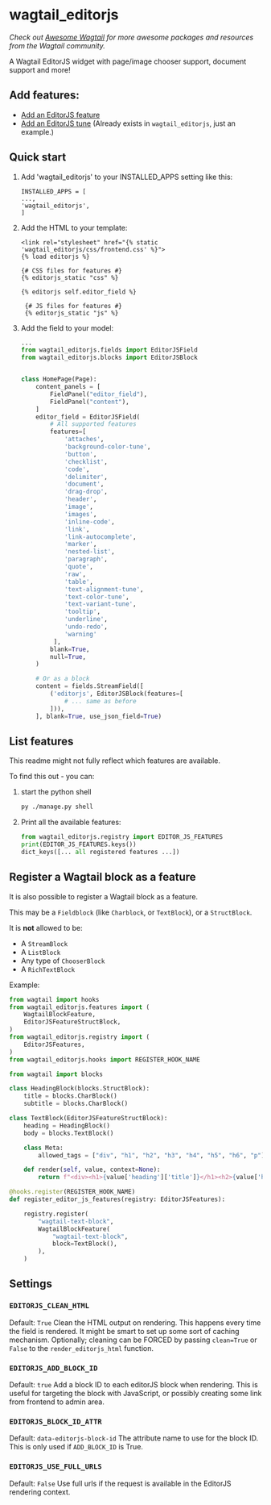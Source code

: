 wagtail_editorjs
================

*Check out [Awesome Wagtail](https://github.com/springload/awesome-wagtail) for more awesome packages and resources from the Wagtail community.*

A Wagtail EditorJS widget with page/image chooser support, document support and more!

## Add features:

* [Add an EditorJS feature](https://github.com/Nigel2392/wagtail_editorjs/blob/main/docs/editorjs_feature.md "Simple Image Feature")
* [Add an EditorJS tune](https://github.com/Nigel2392/wagtail_editorjs/blob/main/docs/tunes.md "text-alignment-tune") (Already exists in `wagtail_editorjs`, just an example.)

Quick start
-----------

1. Add 'wagtail_editorjs' to your INSTALLED_APPS setting like this:

   ```
   INSTALLED_APPS = [
   ...,
   'wagtail_editorjs',
   ]
   ```
2. Add the HTML to your template:

   ```django-html
   <link rel="stylesheet" href="{% static 'wagtail_editorjs/css/frontend.css' %}">
   {% load editorjs %}

   {# CSS files for features #}
   {% editorjs_static "css" %}

   {% editorjs self.editor_field %}

    {# JS files for features #}
    {% editorjs_static "js" %}
   ```
3. Add the field to your model:

   ```python
   ...
   from wagtail_editorjs.fields import EditorJSField
   from wagtail_editorjs.blocks import EditorJSBlock


   class HomePage(Page):
       content_panels = [
           FieldPanel("editor_field"),
           FieldPanel("content"),
       ]
       editor_field = EditorJSField(
           # All supported features
           features=[
               'attaches',
               'background-color-tune',
               'button',
               'checklist',
               'code',
               'delimiter',
               'document',
               'drag-drop',
               'header',
               'image',
               'images',
               'inline-code',
               'link',
               'link-autocomplete',
               'marker',
               'nested-list',
               'paragraph',
               'quote',
               'raw',
               'table',
               'text-alignment-tune',
               'text-color-tune',
               'text-variant-tune',
               'tooltip',
               'underline',
               'undo-redo',
               'warning'
            ],
           blank=True,
           null=True,
       )

       # Or as a block
       content = fields.StreamField([
           ('editorjs', EditorJSBlock(features=[
               # ... same as before
           ])),
       ], blank=True, use_json_field=True)
   ```

## List features

This readme might not fully reflect which features are available.

To find this out - you can:

1. start the python shell

   ```bash
   py ./manage.py shell
   ```
2. Print all the available features:

   ```python
   from wagtail_editorjs.registry import EDITOR_JS_FEATURES
   print(EDITOR_JS_FEATURES.keys())
   dict_keys([... all registered features ...])
   ```

##  Register a Wagtail block as a feature

It is also possible to register a Wagtail block as a feature.

This may be a `Fieldblock` (like `Charblock`, or `TextBlock`), or a `StructBlock`.

It is **not** allowed to be:

* A `StreamBlock`
* A `ListBlock`
* Any type of `ChooserBlock`
* A `RichTextBlock`

Example:

```python
from wagtail import hooks
from wagtail_editorjs.features import (
    WagtailBlockFeature,
    EditorJSFeatureStructBlock,
)
from wagtail_editorjs.registry import (
    EditorJSFeatures,
)
from wagtail_editorjs.hooks import REGISTER_HOOK_NAME

from wagtail import blocks

class HeadingBlock(blocks.StructBlock):
    title = blocks.CharBlock()
    subtitle = blocks.CharBlock()

class TextBlock(EditorJSFeatureStructBlock):
    heading = HeadingBlock()
    body = blocks.TextBlock()

    class Meta:
        allowed_tags = ["div", "h1", "h2", "h3", "h4", "h5", "h6", "p"]

    def render(self, value, context=None):
        return f"<div><h1>{value['heading']['title']}</h1><h2>{value['heading']['subtitle']}</h2><p>{value['body']}</p></div>"

@hooks.register(REGISTER_HOOK_NAME)
def register_editor_js_features(registry: EditorJSFeatures):

    registry.register(
        "wagtail-text-block",
        WagtailBlockFeature(
            "wagtail-text-block",
            block=TextBlock(),
        ),
    )
```

## Settings

### `EDITORJS_CLEAN_HTML`

Default: `True`
Clean the HTML output on rendering.
This happens every time the field is rendered.
It might be smart to set up some sort of caching mechanism.
Optionally; cleaning can be FORCED by passing `clean=True` or `False` to the  `render_editorjs_html` function.

### `EDITORJS_ADD_BLOCK_ID`

Default: `true`
Add a block ID to each editorJS block when rendering.
This is useful for targeting the block with JavaScript,
or possibly creating some link from frontend to admin area.

### `EDITORJS_BLOCK_ID_ATTR`

Default: `data-editorjs-block-id`
The attribute name to use for the block ID.
This is only used if  `ADD_BLOCK_ID` is True.

### `EDITORJS_USE_FULL_URLS`

Default: `False`
Use full urls if the request is available in the EditorJS rendering context.